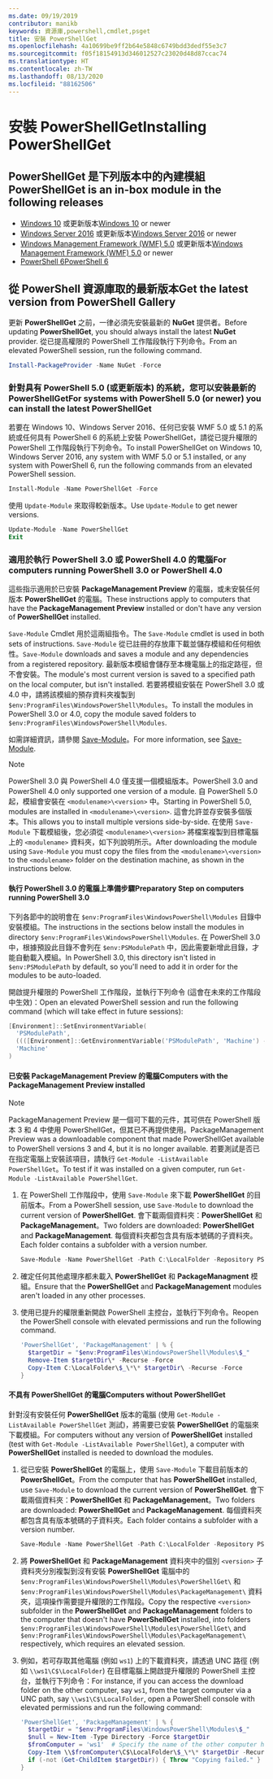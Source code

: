 ```yaml
---
ms.date: 09/19/2019
contributor: manikb
keywords: 資源庫,powershell,cmdlet,psget
title: 安裝 PowerShellGet
ms.openlocfilehash: 4a10699be9ff2b64e5848c6749bdd3dedf55e3c7
ms.sourcegitcommit: f05f18154913d346012527c23020d48d87ccac74
ms.translationtype: HT
ms.contentlocale: zh-TW
ms.lasthandoff: 08/13/2020
ms.locfileid: "88162506"
---
```

# <a name="installing-powershellget"></a><span data-ttu-id="ca8f2-103">安裝 PowerShellGet</span><span class="sxs-lookup"><span data-stu-id="ca8f2-103">Installing PowerShellGet</span></span>

## <a name="powershellget-is-an-in-box-module-in-the-following-releases"></a><span data-ttu-id="ca8f2-104">PowerShellGet 是下列版本中的內建模組</span><span class="sxs-lookup"><span data-stu-id="ca8f2-104">PowerShellGet is an in-box module in the following releases</span></span>

- <span data-ttu-id="ca8f2-105">[Windows 10](https://www.microsoft.com/windows) 或更新版本</span><span class="sxs-lookup"><span data-stu-id="ca8f2-105">[Windows 10](https://www.microsoft.com/windows) or newer</span></span>
- <span data-ttu-id="ca8f2-106">[Windows Server 2016](/windows-server/windows-server) 或更新版本</span><span class="sxs-lookup"><span data-stu-id="ca8f2-106">[Windows Server 2016](/windows-server/windows-server) or newer</span></span>
- <span data-ttu-id="ca8f2-107">[Windows Management Framework (WMF) 5.0](https://www.microsoft.com/download/details.aspx?id=50395) 或更新版本</span><span class="sxs-lookup"><span data-stu-id="ca8f2-107">[Windows Management Framework (WMF) 5.0](https://www.microsoft.com/download/details.aspx?id=50395) or newer</span></span>
- [<span data-ttu-id="ca8f2-108">PowerShell 6</span><span class="sxs-lookup"><span data-stu-id="ca8f2-108">PowerShell 6</span></span>](https://github.com/PowerShell/PowerShell/releases)

## <a name="get-the-latest-version-from-powershell-gallery"></a><span data-ttu-id="ca8f2-109">從 PowerShell 資源庫取的最新版本</span><span class="sxs-lookup"><span data-stu-id="ca8f2-109">Get the latest version from PowerShell Gallery</span></span>

<span data-ttu-id="ca8f2-110">更新 **PowerShellGet** 之前，一律必須先安裝最新的 **NuGet** 提供者。</span><span class="sxs-lookup"><span data-stu-id="ca8f2-110">Before updating **PowerShellGet**, you should always install the latest **NuGet** provider.</span></span> <span data-ttu-id="ca8f2-111">從已提高權限的 PowerShell 工作階段執行下列命令。</span><span class="sxs-lookup"><span data-stu-id="ca8f2-111">From an elevated PowerShell session, run the following command.</span></span>

```powershell
Install-PackageProvider -Name NuGet -Force
```

### <a name="for-systems-with-powershell-50-or-newer-you-can-install-the-latest-powershellget"></a><span data-ttu-id="ca8f2-112">針對具有 PowerShell 5.0 (或更新版本) 的系統，您可以安裝最新的 PowerShellGet</span><span class="sxs-lookup"><span data-stu-id="ca8f2-112">For systems with PowerShell 5.0 (or newer) you can install the latest PowerShellGet</span></span>

<span data-ttu-id="ca8f2-113">若要在 Windows 10、Windows Server 2016、任何已安裝 WMF 5.0 或 5.1 的系統或任何具有 PowerShell 6 的系統上安裝 PowerShellGet，請從已提升權限的 PowerShell 工作階段執行下列命令。</span><span class="sxs-lookup"><span data-stu-id="ca8f2-113">To install PowerShellGet on Windows 10, Windows Server 2016, any system with WMF 5.0 or 5.1 installed, or any system with PowerShell 6, run the following commands from an elevated PowerShell session.</span></span>

```powershell
Install-Module -Name PowerShellGet -Force
```

<span data-ttu-id="ca8f2-114">使用 `Update-Module` 來取得較新版本。</span><span class="sxs-lookup"><span data-stu-id="ca8f2-114">Use `Update-Module` to get newer versions.</span></span>

```powershell
Update-Module -Name PowerShellGet
Exit
```

### <a name="for-computers-running-powershell-30-or-powershell-40"></a><span data-ttu-id="ca8f2-115">適用於執行 PowerShell 3.0 或 PowerShell 4.0 的電腦</span><span class="sxs-lookup"><span data-stu-id="ca8f2-115">For computers running PowerShell 3.0 or PowerShell 4.0</span></span>

<span data-ttu-id="ca8f2-116">這些指示適用於已安裝 **PackageManagement Preview** 的電腦，或未安裝任何版本 **PowerShellGet** 的電腦。</span><span class="sxs-lookup"><span data-stu-id="ca8f2-116">These instructions apply to computers that have the **PackageManagement Preview** installed or don't have any version of **PowerShellGet** installed.</span></span>

<span data-ttu-id="ca8f2-117">`Save-Module` Cmdlet 用於這兩組指令。</span><span class="sxs-lookup"><span data-stu-id="ca8f2-117">The `Save-Module` cmdlet is used in both sets of instructions.</span></span> <span data-ttu-id="ca8f2-118">`Save-Module` 從已註冊的存放庫下載並儲存模組和任何相依性。</span><span class="sxs-lookup"><span data-stu-id="ca8f2-118">`Save-Module` downloads and saves a module and any dependencies from a registered repository.</span></span> <span data-ttu-id="ca8f2-119">最新版本模組會儲存至本機電腦上的指定路徑，但不會安裝。</span><span class="sxs-lookup"><span data-stu-id="ca8f2-119">The module's most current version is saved to a specified path on the local computer, but isn't installed.</span></span> <span data-ttu-id="ca8f2-120">若要將模組安裝在 PowerShell 3.0 或 4.0 中，請將該模組的預存資料夾複製到 `$env:ProgramFiles\WindowsPowerShell\Modules`。</span><span class="sxs-lookup"><span data-stu-id="ca8f2-120">To install the modules in PowerShell 3.0 or 4.0, copy the module saved folders to `$env:ProgramFiles\WindowsPowerShell\Modules`.</span></span>

<span data-ttu-id="ca8f2-121">如需詳細資訊，請參閱 [Save-Module](/powershell/module/PowershellGet/Save-Module)。</span><span class="sxs-lookup"><span data-stu-id="ca8f2-121">For more information, see [Save-Module](/powershell/module/PowershellGet/Save-Module).</span></span>

> [!NOTE]
> <span data-ttu-id="ca8f2-122">PowerShell 3.0 與 PowerShell 4.0 僅支援一個模組版本。</span><span class="sxs-lookup"><span data-stu-id="ca8f2-122">PowerShell 3.0 and PowerShell 4.0 only supported one version of a module.</span></span> <span data-ttu-id="ca8f2-123">自 PowerShell 5.0 起，模組會安裝在 `<modulename>\<version>` 中。</span><span class="sxs-lookup"><span data-stu-id="ca8f2-123">Starting in PowerShell 5.0, modules are installed in `<modulename>\<version>`.</span></span> <span data-ttu-id="ca8f2-124">這會允許並存安裝多個版本。</span><span class="sxs-lookup"><span data-stu-id="ca8f2-124">This allows you to install multiple versions side-by-side.</span></span> <span data-ttu-id="ca8f2-125">在使用 `Save-Module` 下載模組後，您必須從 `<modulename>\<version>` 將檔案複製到目標電腦上的 `<modulename>` 資料夾，如下列說明所示。</span><span class="sxs-lookup"><span data-stu-id="ca8f2-125">After downloading the module using `Save-Module` you must copy the files from the `<modulename>\<version>` to the `<modulename>` folder on the destination machine, as shown in the instructions below.</span></span>

#### <a name="preparatory-step-on-computers-running-powershell-30"></a><span data-ttu-id="ca8f2-126">執行 PowerShell 3.0 的電腦上準備步驟</span><span class="sxs-lookup"><span data-stu-id="ca8f2-126">Preparatory Step on computers running PowerShell 3.0</span></span>

<span data-ttu-id="ca8f2-127">下列各節中的說明會在 `$env:ProgramFiles\WindowsPowerShell\Modules` 目錄中安裝模組。</span><span class="sxs-lookup"><span data-stu-id="ca8f2-127">The instructions in the sections below install the modules in directory `$env:ProgramFiles\WindowsPowerShell\Modules`.</span></span>
<span data-ttu-id="ca8f2-128">在 PowerShell 3.0 中，根據預設此目錄不會列在 `$env:PSModulePath` 中，因此需要新增此目錄，才能自動載入模組。</span><span class="sxs-lookup"><span data-stu-id="ca8f2-128">In PowerShell 3.0, this directory isn't listed in `$env:PSModulePath` by default, so you'll need to add it in order for the modules to be auto-loaded.</span></span> 

<span data-ttu-id="ca8f2-129">開啟提升權限的 PowerShell 工作階段，並執行下列命令 (這會在未來的工作階段中生效)：</span><span class="sxs-lookup"><span data-stu-id="ca8f2-129">Open an elevated PowerShell session and run the following command (which will take effect in future sessions):</span></span>

```powershell
[Environment]::SetEnvironmentVariable(
  'PSModulePath',
  ((([Environment]::GetEnvironmentVariable('PSModulePath', 'Machine') -split ';') + "$env:ProgramFiles\WindowsPowerShell\Modules") -join ';'),
  'Machine'
)
```

#### <a name="computers-with-the-packagemanagement-preview-installed"></a><span data-ttu-id="ca8f2-130">已安裝 PackageManagement Preview 的電腦</span><span class="sxs-lookup"><span data-stu-id="ca8f2-130">Computers with the PackageManagement Preview installed</span></span>

> [!NOTE] 
> <span data-ttu-id="ca8f2-131">PackageManagement Preview 是一個可下載的元件，其可供在 PowerShell 版本 3 和 4 中使用 PowerShellGet，但其已不再提供使用。</span><span class="sxs-lookup"><span data-stu-id="ca8f2-131">PackageManagement Preview was a downloadable component that made PowerShellGet available to PowerShell versions 3 and 4, but it is no longer available.</span></span>
> <span data-ttu-id="ca8f2-132">若要測試是否已在指定電腦上安裝該項目，請執行 `Get-Module -ListAvailable PowerShellGet`。</span><span class="sxs-lookup"><span data-stu-id="ca8f2-132">To test if it was installed on a given computer, run `Get-Module -ListAvailable PowerShellGet`.</span></span>

1. <span data-ttu-id="ca8f2-133">在 PowerShell 工作階段中，使用 `Save-Module` 來下載 **PowerShellGet** 的目前版本。</span><span class="sxs-lookup"><span data-stu-id="ca8f2-133">From a PowerShell session, use `Save-Module` to download the current version of **PowerShellGet**.</span></span> <span data-ttu-id="ca8f2-134">會下載兩個資料夾：**PowerShellGet** 和 **PackageManagement**。</span><span class="sxs-lookup"><span data-stu-id="ca8f2-134">Two folders are downloaded: **PowerShellGet** and **PackageManagement**.</span></span> <span data-ttu-id="ca8f2-135">每個資料夾都包含具有版本號碼的子資料夾。</span><span class="sxs-lookup"><span data-stu-id="ca8f2-135">Each folder contains a subfolder with a version number.</span></span>

   ```powershell
   Save-Module -Name PowerShellGet -Path C:\LocalFolder -Repository PSGallery
   ```

1. <span data-ttu-id="ca8f2-136">確定任何其他處理序都未載入 **PowerShellGet** 和 **PackageManagment** 模組。</span><span class="sxs-lookup"><span data-stu-id="ca8f2-136">Ensure that the **PowerShellGet** and **PackageManagement** modules aren't loaded in any other processes.</span></span>

1. <span data-ttu-id="ca8f2-137">使用已提升的權限重新開啟 PowerShell 主控台，並執行下列命令。</span><span class="sxs-lookup"><span data-stu-id="ca8f2-137">Reopen the PowerShell console with elevated permissions and run the following command.</span></span>

   ```powershell
   'PowerShellGet', 'PackageManagement' | % { 
     $targetDir = "$env:ProgramFiles\WindowsPowerShell\Modules\$_"
     Remove-Item $targetDir\* -Recurse -Force
     Copy-Item C:\LocalFolder\$_\*\* $targetDir\ -Recurse -Force
   }
   ```

#### <a name="computers-without-powershellget"></a><span data-ttu-id="ca8f2-138">不具有 PowerShellGet 的電腦</span><span class="sxs-lookup"><span data-stu-id="ca8f2-138">Computers without PowerShellGet</span></span>

<span data-ttu-id="ca8f2-139">針對沒有安裝任何 **PowerShellGet** 版本的電腦 (使用 `Get-Module -ListAvailable PowerShellGet` 測試)，將需要已安裝 **PowerShellGet** 的電腦來下載模組。</span><span class="sxs-lookup"><span data-stu-id="ca8f2-139">For computers without any version of **PowerShellGet** installed (test with `Get-Module -ListAvailable PowerShellGet`), a computer with **PowerShellGet** installed is needed to download the modules.</span></span>

1. <span data-ttu-id="ca8f2-140">從已安裝 **PowerShellGet** 的電腦上，使用 `Save-Module` 下載目前版本的 **PowerShellGet**。</span><span class="sxs-lookup"><span data-stu-id="ca8f2-140">From the computer that has **PowerShellGet** installed, use `Save-Module` to download the current version of **PowerShellGet**.</span></span> <span data-ttu-id="ca8f2-141">會下載兩個資料夾：**PowerShellGet** 和 **PackageManagement**。</span><span class="sxs-lookup"><span data-stu-id="ca8f2-141">Two folders are downloaded: **PowerShellGet** and **PackageManagement**.</span></span> <span data-ttu-id="ca8f2-142">每個資料夾都包含具有版本號碼的子資料夾。</span><span class="sxs-lookup"><span data-stu-id="ca8f2-142">Each folder contains a subfolder with a version number.</span></span>

   ```powershell
   Save-Module -Name PowerShellGet -Path C:\LocalFolder -Repository PSGallery
   ```

1. <span data-ttu-id="ca8f2-143">將 **PowerShellGet** 和 **PackageManagement** 資料夾中的個別 `<version>` 子資料夾分別複製到沒有安裝 **PowerShellGet** 電腦中的 `$env:ProgramFiles\WindowsPowerShell\Modules\PowerShellGet\` 和 `$env:ProgramFiles\WindowsPowerShell\Modules\PackageManagement\` 資料夾，這項操作需要提升權限的工作階段。</span><span class="sxs-lookup"><span data-stu-id="ca8f2-143">Copy the respective `<version>` subfolder in the **PowerShellGet** and **PackageManagement** folders to the computer that doesn't have **PowerShellGet** installed, into folders `$env:ProgramFiles\WindowsPowerShell\Modules\PowerShellGet\` and `$env:ProgramFiles\WindowsPowerShell\Modules\PackageManagement\` respectively, which requires an elevated session.</span></span>
   
1. <span data-ttu-id="ca8f2-144">例如，若可存取其他電腦 (例如 `ws1`) 上的下載資料夾，請透過 UNC 路徑 (例如 `\\ws1\C$\LocalFolder`) 在目標電腦上開啟提升權限的 PowerShell 主控台，並執行下列命令：</span><span class="sxs-lookup"><span data-stu-id="ca8f2-144">For instance, if you can access the download folder on the other computer, say `ws1`, from the target computer via a UNC path, say `\\ws1\C$\LocalFolder`, open a PowerShell console with elevated permissions and run the following command:</span></span>

   ```powershell
   'PowerShellGet', 'PackageManagement' | % {
     $targetDir = "$env:ProgramFiles\WindowsPowerShell\Modules\$_"
     $null = New-Item -Type Directory -Force $targetDir
     $fromComputer = 'ws1'  # Specify the name of the other computer here.
     Copy-Item \\$fromComputer\C$\LocalFolder\$_\*\* $targetDir -Recurse -Force
     if (-not (Get-ChildItem $targetDir)) { Throw "Copying failed." }
   }
   ```

